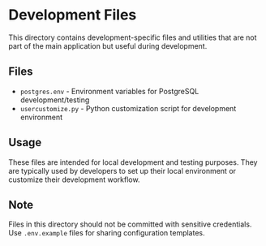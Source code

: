 # Development Files

This directory contains development-specific files and utilities that are not part of the main application but useful during development.

## Files

- `postgres.env` - Environment variables for PostgreSQL development/testing
- `usercustomize.py` - Python customization script for development environment

## Usage

These files are intended for local development and testing purposes. They are typically used by developers to set up their local environment or customize their development workflow.

## Note

Files in this directory should not be committed with sensitive credentials. Use `.env.example` files for sharing configuration templates. 